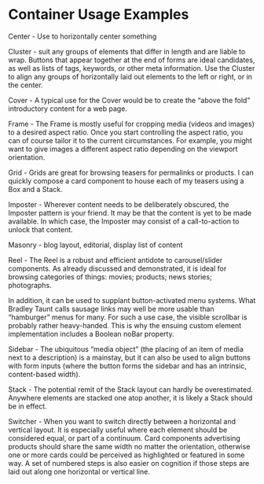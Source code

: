 # Container Usage Examples

Center - Use to horizontally center something

Cluster - suit any groups of elements that differ in length and are liable to wrap. Buttons that appear together at the end of forms are ideal candidates, as well as lists of tags, keywords, or other meta information. Use the Cluster to align any groups of horizontally laid out elements to the left or right, or in the center.

Cover - A typical use for the Cover would be to create the “above the fold” introductory content for a web page.

Frame - The Frame is mostly useful for cropping media (videos and images) to a desired aspect ratio. Once you start controlling the aspect ratio, you can of course tailor it to the current circumstances. For example, you might want to give images a different aspect ratio depending on the viewport orientation.

Grid - Grids are great for browsing teasers for permalinks or products. I can quickly compose a card component to house each of my teasers using a Box and a Stack.

Imposter - Wherever content needs to be deliberately obscured, the Imposter pattern is your friend. It may be that the content is yet to be made available. In which case, the Imposter may consist of a call-to-action to unlock that content.

Masonry - blog layout, editorial, display list of content

Reel - The Reel is a robust and efficient antidote to carousel/slider components. As already discussed and demonstrated, it is ideal for browsing categories of things: movies; products; news stories; photographs.

In addition, it can be used to supplant button-activated menu systems. What Bradley Taunt calls sausage links may well be more usable than “hamburger” menus for many. For such a use case, the visible scrollbar is probably rather heavy-handed. This is why the ensuing custom element implementation includes a Boolean noBar property.

Sidebar - The ubiquitous “media object” (the placing of an item of media next to a description) is a mainstay, but it can also be used to align buttons with form inputs (where the button forms the sidebar and has an intrinsic, content-based width).

Stack - The potential remit of the Stack layout can hardly be overestimated. Anywhere elements are stacked one atop another, it is likely a Stack should be in effect.

Switcher - When you want to switch directly between a horizontal and vertical layout. It is especially useful where each element should be considered equal, or part of a continuum. Card components advertising products should share the same width no matter the orientation, otherwise one or more cards could be perceived as highlighted or featured in some way. A set of numbered steps is also easier on cognition if those steps are laid out along one horizontal or vertical line.
